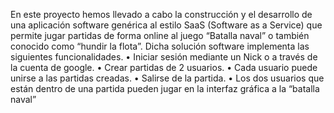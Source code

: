 En este proyecto hemos llevado a cabo la construcción y el desarrollo de una aplicación software genérica al estilo SaaS (Software as a Service) que permite jugar partidas de forma online al juego “Batalla naval” o también conocido como “hundir la flota”. Dicha solución software implementa las siguientes funcionalidades.
•	Iniciar sesión mediante un Nick o a través de la cuenta de google.
•	Crear partidas de 2 usuarios.
•	Cada usuario puede unirse a las partidas creadas.
•	Salirse de la partida.
•	Los dos usuarios que están dentro de una partida pueden jugar en la interfaz gráfica a la “batalla naval”
